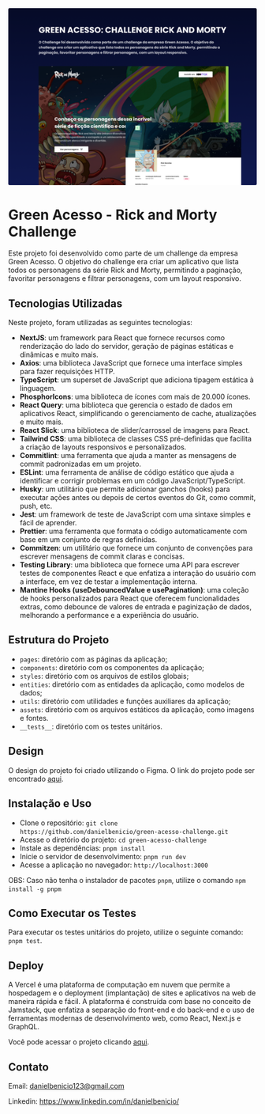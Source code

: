 <img src="./.github/banner.png" alt="Banner" />

# Green Acesso - Rick and Morty Challenge

Este projeto foi desenvolvido como parte de um challenge da empresa Green Acesso. O objetivo do challenge era criar um aplicativo que lista todos os personagens da série Rick and Morty, permitindo a paginação, favoritar personagens e filtrar personagens, com um layout responsivo.

## Tecnologias Utilizadas

Neste projeto, foram utilizadas as seguintes tecnologias:

- **NextJS**: um framework para React que fornece recursos como renderização do lado do servidor, geração de páginas estáticas e dinâmicas e muito mais.
- **Axios**: uma biblioteca JavaScript que fornece uma interface simples para fazer requisições HTTP.
- **TypeScript**: um superset de JavaScript que adiciona tipagem estática à linguagem.
- **PhosphorIcons**: uma biblioteca de ícones com mais de 20.000 ícones.
- **React Query**: uma biblioteca que gerencia o estado de dados em aplicativos React, simplificando o gerenciamento de cache, atualizações e muito mais.
- **React Slick**: uma biblioteca de slider/carrossel de imagens para React.
- **Tailwind CSS**: uma biblioteca de classes CSS pré-definidas que facilita a criação de layouts responsivos e personalizados.
- **Commitlint**: uma ferramenta que ajuda a manter as mensagens de commit padronizadas em um projeto.
- **ESLint**: uma ferramenta de análise de código estático que ajuda a identificar e corrigir problemas em um código JavaScript/TypeScript.
- **Husky**: um utilitário que permite adicionar ganchos (hooks) para executar ações antes ou depois de certos eventos do Git, como commit, push, etc.
- **Jest**: um framework de teste de JavaScript com uma sintaxe simples e fácil de aprender.
- **Prettier**: uma ferramenta que formata o código automaticamente com base em um conjunto de regras definidas.
- **Commitzen**: um utilitário que fornece um conjunto de convenções para escrever mensagens de commit claras e concisas.
- **Testing Library**: uma biblioteca que fornece uma API para escrever testes de componentes React e que enfatiza a interação do usuário com a interface, em vez de testar a implementação interna.
- **Mantine Hooks (useDebouncedValue e usePagination)**: uma coleção de hooks personalizados para React que oferecem funcionalidades extras, como debounce de valores de entrada e paginização de dados, melhorando a performance e a experiência do usuário.

## Estrutura do Projeto

- `pages`: diretório com as páginas da aplicação;
- `components`: diretório com os componentes da aplicação;
- `styles`: diretório com os arquivos de estilos globais;
- `entities`: diretório com as entidades da aplicação, como modelos de dados;
- `utils`: diretório com utilidades e funções auxiliares da aplicação;
- `assets`: diretório com os arquivos estáticos da aplicação, como imagens e fontes.
- `__tests__`: diretório com os testes unitários.

## Design

O design do projeto foi criado utilizando o Figma. O link do projeto pode ser encontrado [aqui](https://www.figma.com/file/FVP6b3xMEaHplgGRX7kBIr/Green-Access---R%26M?node-id=0%3A1&t=gsBBzBaNmDje9jRm-1).

## Instalação e Uso

- Clone o repositório: `git clone https://github.com/danielbenicio/green-acesso-challenge.git`
- Acesse o diretório do projeto: `cd green-acesso-challenge`
- Instale as dependências: `pnpm install`
- Inicie o servidor de desenvolvimento: `pnpm run dev`
- Acesse a aplicação no navegador: `http://localhost:3000`

OBS: Caso não tenha o instalador de pacotes `pnpm`, utilize o comando `npm install -g pnpm`


## Como Executar os Testes

Para executar os testes unitários do projeto, utilize o seguinte comando: `pnpm test`.

## Deploy

A Vercel é uma plataforma de computação em nuvem que permite a hospedagem e o deployment (implantação) de sites e aplicativos na web de maneira rápida e fácil. A plataforma é construída com base no conceito de Jamstack, que enfatiza a separação do front-end e do back-end e o uso de ferramentas modernas de desenvolvimento web, como React, Next.js e GraphQL.

Você pode acessar o projeto clicando [aqui](https://green-acesso-challenge-self.vercel.app/).


## Contato

Email: danielbenicio123@gmail.com

Linkedin: https://www.linkedin.com/in/danielbenicio/



